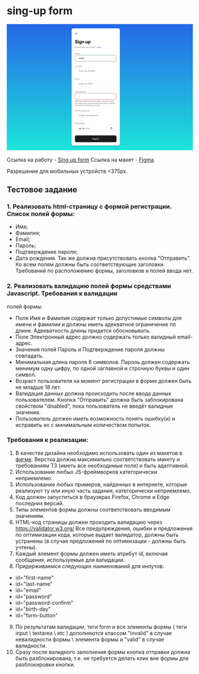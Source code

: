 # sing-up form

![image](singup.jpg)

Ссылка на работу - [Sing up form](https://mariasuz.github.io/sing-up/)
Ссылка на макет - [Figma](https://www.figma.com/design/B34HAXaZi98a2qEZtMyDj3/20-Screen-Login-%26-Register-Mobile-App-(Community)?node-id=0-1&node-type=canvas&t=RIOAlrCxUMTUXTf8-0)

Разрешение для мобильных устройств <375px.

## Тестовое задание
### 1. Реализовать html-страницу с формой регистрации. Список полей формы:
- Имя;
- Фамилия;
- Email;
- Пароль;
- Подтверждение пароля;
- Дата рождения.
Так же должна присутствовать кнопка "Отправить". Ко всем полям должны быть
соответствующие заголовки. Требований по расположению формы, заголовков и полей
ввода нет.
### 2. Реализовать валидацию полей формы средствами Javascript. Требования к валидации
полей формы:
- Поля Имя и Фамилия содержат только допустимые символы для имени и фамилии
и должны иметь адекватное ограничение по длине. Адекватность длины придется
обосновывать.
- Поле Электронный адрес должно содержать только валидный email-адрес.
- Значения полей Пароль и Подтверждение пароля должны совпадать.
- Минимальная длина пароля 8 символов. Пароль должен содержать минимум одну
цифру, по одной заглавной и строчную буквы и один символ.
- Возраст пользователя на момент регистрации в форме должен быть не младше 18
лет.
- Валидация данных должна происходить после ввода данных пользователем.
Кнопка "Отправить" должна быть заблокирована свойством "disabled", пока
пользователь не введёт валидные значения.
- Пользователь должен иметь возможность понять ошибку(и) и исправить их с
минимальным количеством попыток.
### Требования к реализации:
 1. В качестве дизайна необходимо использовать один из макетов в [фигме](https://www.figma.com/community/file/1370757927948360864/20-screen-login-register-mobile-app). Верстка
должна максимально соответствовать макету и требованиям ТЗ (иметь все необходимые
поля) и быть адаптивной.
2. Использование любых JS-фреймворков категорически неприемлемо.
3. Использование любых примеров, найденных в интернете, которые реализуют ту или иную
часть задания, категорически неприемлемо.
4. Код должен запуститься в браузерах Firefox, Chrome и Edge последних версий.
5. Типы элементов формы должны соответствовать вводимым значениям.
6. HTML-код страницы должен проходить валидацию через https://validator.w3.org/ Все
предупреждения, ошибки и предложения по оптимизации кода, которые выдает
валидатор, должны быть устранены (в случае предложений по оптимизации - должны
быть учтены).
7. Каждый элемент формы должен иметь атрибут id, включая сообщения,
используемые для валидации.
8. Придерживаемся следующих наименований для инпутов:
- id="first-name"
- id="last-name"
- id="email"
- id="password"
- id="password-confirm"
- id="birth-day"
- id="form-button"
9. По результатам валидации, теги form и все элементы формы ( теги input \ textarea \ etc )
дополняются классом "invalid" в случае невалидности формы \ элемента формы и "valid" в
случае валидности.
10. Сразу после валидного заполнения формы кнопка отправки должна быть
разблокирована, т.е. не требуется делать клик вне формы для разблокировки кнопки.
